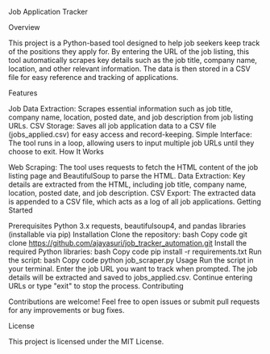 Job Application Tracker

Overview

This project is a Python-based tool designed to help job seekers keep track of the positions they apply for. By entering the URL of the job listing, this tool automatically scrapes key details such as the job title, company name, location, and other relevant information. The data is then stored in a CSV file for easy reference and tracking of applications.

Features

Job Data Extraction: Scrapes essential information such as job title, company name, location, posted date, and job description from job listing URLs.
CSV Storage: Saves all job application data to a CSV file (jobs_applied.csv) for easy access and record-keeping.
Simple Interface: The tool runs in a loop, allowing users to input multiple job URLs until they choose to exit.
How It Works

Web Scraping: The tool uses requests to fetch the HTML content of the job listing page and BeautifulSoup to parse the HTML.
Data Extraction: Key details are extracted from the HTML, including job title, company name, location, posted date, and job description.
CSV Export: The extracted data is appended to a CSV file, which acts as a log of all job applications.
Getting Started

Prerequisites
Python 3.x
requests, beautifulsoup4, and pandas libraries (installable via pip)
Installation
Clone the repository:
bash
Copy code
git clone https://github.com/ajayasuri/job_tracker_automation.git
Install the required Python libraries:
bash
Copy code
pip install -r requirements.txt
Run the script:
bash
Copy code
python job_scraper.py
Usage
Run the script in your terminal.
Enter the job URL you want to track when prompted.
The job details will be extracted and saved to jobs_applied.csv.
Continue entering URLs or type "exit" to stop the process.
Contributing

Contributions are welcome! Feel free to open issues or submit pull requests for any improvements or bug fixes.

License

This project is licensed under the MIT License.

